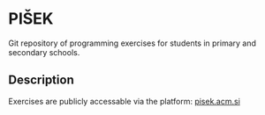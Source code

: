 # PIŠEK

Git repository of programming exercises for students in primary and secondary schools. 


## Description

Exercises are publicly accessable via the platform: [pisek.acm.si](https://pisek.acm.si)

